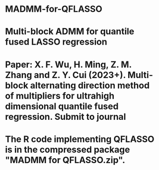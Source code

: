# MADMM-for-QFLASSO
# Multi-block ADMM  for quantile fused LASSO regression
# Paper: X. F. Wu, H. Ming, Z. M. Zhang and Z. Y. Cui (2023+). Multi-block alternating direction method of multipliers for ultrahigh dimensional quantile fused regression. Submit to journal
# The R code implementing QFLASSO is in the compressed package "MADMM for QFLASSO.zip".
